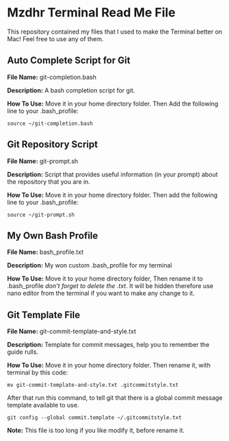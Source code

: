 # Mzdhr Terminal Read Me File
This repository contained my files that I used to make the Terminal better on Mac! Feel free to use any of them.

## Auto Complete Script for Git
**File Name:** git-completion.bash

**Description:** A bash completion script for git.

**How To Use:** Move it in your home directory folder. Then Add the following line to your .bash_profile:

```
source ~/git-completion.bash
```


## Git Repository Script

**File Name:** git-prompt.sh

**Description:** Script that provides useful information (in your prompt) about the repository that you are in.

**How To Use:** Move it in your home directory folder. Then add the following line to your .bash_profile:

```
source ~/git-prompt.sh
```


## My Own Bash Profile

**File Name:** bash_profile.txt

**Description:** My won custom .bash_profile for my terminal

**How To Use:** Move it to your home directory folder, Then rename it to .bash_profile *don't forget to delete the .txt*. It will be hidden therefore use nano editor from the terminal if you want to make any change to it.


## Git Template File

**File Name:** git-commit-template-and-style.txt

**Description:** Template for commit messages, help you to remember the guide rulls.

**How To Use:** Move it in your home directory folder. Then rename it, with terminal by this code:

```
mv git-commit-template-and-style.txt .gitcommitstyle.txt
```

After that run this command, to tell git that there is a global commit message template available to use.

```
git config --global commit.template ~/.gitcommitstyle.txt
```

**Note:** This file is too long if you like modify it, before rename it.
